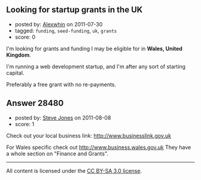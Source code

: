 ## Looking for startup grants in the UK

- posted by: [Alexwhin](https://stackexchange.com/users/-1/12324-alexwhin) on 2011-07-30
- tagged: `funding`, `seed-funding`, `uk`, `grants`
- score: 0

I'm looking for grants and funding I may be eligible for in **Wales, United Kingdom**.

I'm running a web development startup, and I'm after any sort of starting capital.

Preferably a free grant with no re-payments.




## Answer 28480

- posted by: [Steve Jones](https://stackexchange.com/users/-1/11951-steve-jones) on 2011-08-08
- score: 1

Check out your local business link: http://www.businesslink.gov.uk

For Wales specific check out http://www.business.wales.gov.uk They have a whole section on "Finance and Grants".



---

All content is licensed under the [CC BY-SA 3.0 license](https://creativecommons.org/licenses/by-sa/3.0/).
